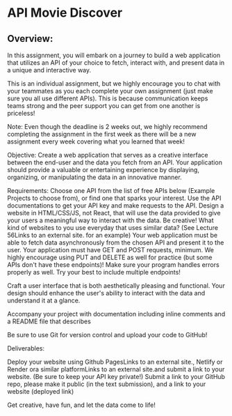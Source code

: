 # API Movie Discover

## Overview:
In this assignment, you will embark on a journey to build a web application that utilizes an API of your choice to fetch, interact with, and present data in a unique and interactive way.

This is an individual assignment, but we highly encourage you to chat with your teammates as you each complete your own assignment (just make sure you all use different APIs). This is because communication keeps teams strong and the peer support you can get from one another is priceless!

Note: Even though the deadline is 2 weeks out, we highly recommend completing the assignment in the first week as there will be a new assignment every week covering what you learned that week!

Objective:
Create a web application that serves as a creative interface between the end-user and the data you fetch from an API. Your application should provide a valuable or entertaining experience by displaying, organizing, or manipulating the data in an innovative manner.

Requirements:
Choose one API from the list of free APIs below (Example Projects to choose from), or find one that sparks your interest. Use the API documentations to get your API key and make requests to the API.
Design a website in HTML/CSS/JS, not React, that will use the data provided to give your users a meaningful way to interact with the data. Be creative! What kind of websites to you use everyday that uses similar data? (See Lecture 56Links to an external site. for an example)
Your web application must be able to fetch data asynchronously from the chosen API and present it to the user. Your application must have GET and POST requests, minimum. We highly encourage using PUT and DELETE as well for practice (but some APIs don't have these endpoints)! Make sure your program handles errors properly as well. Try your best to include multiple endpoints!

Craft a user interface that is both aesthetically pleasing and functional. Your design should enhance the user's ability to interact with the data and understand it at a glance.

Accompany your project with documentation including inline comments and a README file that describes

Be sure to use Git for version control and upload your code to GitHub!

Deliverables:

Deploy your website using Github PagesLinks to an external site., Netlify or Render ora similar platformLinks to an external site.and submit a link to your website. (Be sure to keep your API key private!) 
Submit a link to your GitHub repo, please make it public (in the text submission), and a link to your website (deployed link)
 
Get creative, have fun, and let the data come to life!